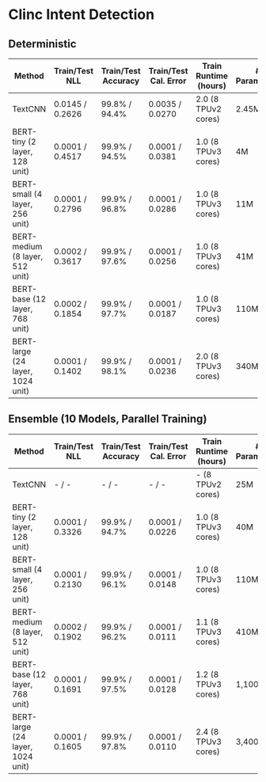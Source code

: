 # Clinc Intent Detection

## Deterministic

| Method | Train/Test NLL | Train/Test Accuracy | Train/Test Cal. Error | Train Runtime (hours) | # Parameters |
| ----------- | ----------- | ----------- | ----------- | ----------- | ----------- |
| TextCNN | 0.0145 / 0.2626 | 99.8% / 94.4% | 0.0035 / 0.0270 | 2.0 (8 TPUv2 cores) | 2.45M |
| BERT-tiny (2 layer, 128 unit) | 0.0001 / 0.4517 | 99.9% / 94.5% | 0.0001 / 0.0381 | 1.0 (8 TPUv3 cores) | 4M |
| BERT-small (4 layer, 256 unit) | 0.0001 / 0.2796 | 99.9% / 96.8% | 0.0001 / 0.0286 | 1.0 (8 TPUv3 cores) | 11M |
| BERT-medium (8 layer, 512 unit) | 0.0002 / 0.3617 | 99.9% / 97.6% | 0.0001 / 0.0256 | 1.0 (8 TPUv3 cores) | 41M |
| BERT-base (12 layer, 768 unit) | 0.0002 / 0.1854 | 99.9% / 97.7% | 0.0001 / 0.0187 | 1.0 (8 TPUv3 cores) | 110M |
| BERT-large (24 layer, 1024 unit) | 0.0001 / 0.1402 | 99.9% / 98.1% | 0.0001 / 0.0236 | 2.0 (8 TPUv3 cores) | 340M |

## Ensemble (10 Models, Parallel Training)

| Method | Train/Test NLL | Train/Test Accuracy | Train/Test Cal. Error | Train Runtime (hours) | # Parameters |
| ----------- | ----------- | ----------- | ----------- | ----------- | ----------- |
| TextCNN | - / - | - / - | - / - | - (8 TPUv2 cores) | 25M |
| BERT-tiny (2 layer, 128 unit) | 0.0001 / 0.3326 | 99.9% / 94.7%  | 0.0001 / 0.0226 | 1.0 (8 TPUv3 cores) | 40M |
| BERT-small (4 layer, 256 unit) | 0.0001 / 0.2130 | 99.9% / 96.1% | 0.0001 / 0.0148 | 1.0 (8 TPUv3 cores) | 110M |
| BERT-medium (8 layer, 512 unit) | 0.0002 / 0.1902 | 99.9% / 96.2% | 0.0001 / 0.0111 | 1.1 (8 TPUv3 cores) | 410M |
| BERT-base (12 layer, 768 unit) | 0.0001 / 0.1691 | 99.9% / 97.5% | 0.0001 / 0.0128 | 1.2 (8 TPUv3 cores) | 1,100M |
| BERT-large (24 layer, 1024 unit) | 0.0001 / 0.1605 | 99.9% / 97.8% | 0.0001 / 0.0110 | 2.4 (8 TPUv3 cores) | 3,400M |
